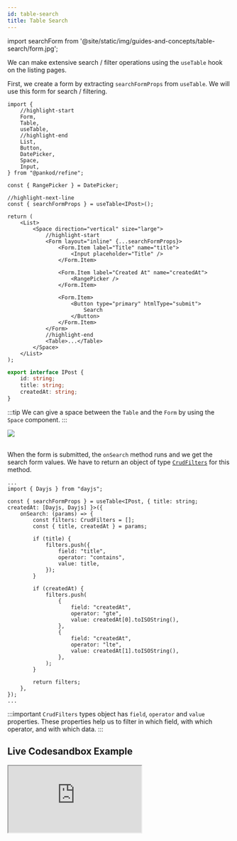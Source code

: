 ```yaml
---
id: table-search
title: Table Search
---
```


import searchForm from '@site/static/img/guides-and-concepts/table-search/form.jpg';

We can make extensive search / filter operations using the `useTable` hook on the listing pages.

First, we create a form by extracting `searchFormProps` from `useTable`. We will use this form for search / filtering.

```tsx title="pages/list.tsx"
import {
    //highlight-start
    Form,
    Table,
    useTable,
    //highlight-end
    List,
    Button,
    DatePicker,
    Space,
    Input,
} from "@pankod/refine";

const { RangePicker } = DatePicker;

//highlight-next-line
const { searchFormProps } = useTable<IPost>();

return (
    <List>
        <Space direction="vertical" size="large">
            //highlight-start
            <Form layout="inline" {...searchFormProps}>
                <Form.Item label="Title" name="title">
                    <Input placeholder="Title" />
                </Form.Item>

                <Form.Item label="Created At" name="createdAt">
                    <RangePicker />
                </Form.Item>

                <Form.Item>
                    <Button type="primary" htmlType="submit">
                        Search
                    </Button>
                </Form.Item>
            </Form>
            //highlight-end
            <Table>...</Table>
        </Space>
    </List>
);
```

```ts title="interfaces/index.d.ts"
export interface IPost {
    id: string;
    title: string;
    createdAt: string;
}
```

:::tip
We can give a space between the `Table` and the `Form` by using the `Space` component.
:::

<div style={{textAlign: "center"}}>
    <img src={searchForm} />
</div>

<br />

When the form is submitted, the `onSearch` method runs and we get the search form values. We have to return an object of type [`CrudFilters`](../../api-references/interfaces.md#crudfilters) for this method.

```tsx title="pages/list.tsx"
...
import { Dayjs } from "dayjs";

const { searchFormProps } = useTable<IPost, { title: string; createdAt: [Dayjs, Dayjs] }>({
    onSearch: (params) => {
        const filters: CrudFilters = [];
        const { title, createdAt } = params;

        if (title) {
            filters.push({
                field: "title",
                operator: "contains",
                value: title,
            });
        }

        if (createdAt) {
            filters.push(
                {
                    field: "createdAt",
                    operator: "gte",
                    value: createdAt[0].toISOString(),
                },
                {
                    field: "createdAt",
                    operator: "lte",
                    value: createdAt[1].toISOString(),
                },
            );
        }

        return filters;
    },
});
...
```

:::important
`CrudFilters` types object has `field`, `operator` and `value` properties. These properties help us to filter in which field, with which operator, and with which data.
:::

## Live Codesandbox Example

<iframe src="https://codesandbox.io/embed/refine-table-search-example-pjdnk?autoresize=1&fontsize=14&module=%2Fsrc%2Fpages%2Fposts%2Flist.tsx&theme=dark&view=preview"
    style={{width: "100%", height:"80vh", border: "0px", borderRadius: "8px", overflow:"hidden"}}
    title="refine-table-search-example"
    allow="accelerometer; ambient-light-sensor; camera; encrypted-media; geolocation; gyroscope; hid; microphone; midi; payment; usb; vr; xr-spatial-tracking"
    sandbox="allow-forms allow-modals allow-popups allow-presentation allow-same-origin allow-scripts"
></iframe>
